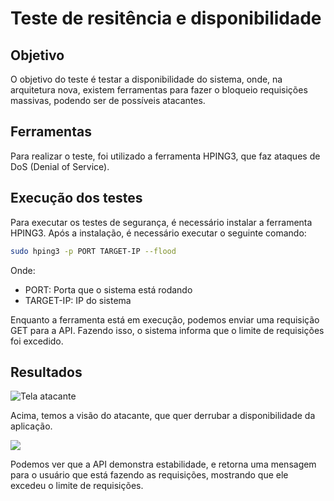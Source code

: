 # Teste de resitência e disponibilidade

## Objetivo
O objetivo do teste é testar a disponibilidade do sistema, onde, na arquitetura nova, existem ferramentas para fazer o bloqueio requisições massivas, podendo ser de possíveis atacantes. 

## Ferramentas
Para realizar o teste, foi utilizado a ferramenta HPING3, que faz ataques de DoS (Denial of Service). 

## Execução dos testes
Para executar os testes de segurança, é necessário instalar a ferramenta HPING3. Após a instalação, é necessário executar o seguinte comando: 

```bash
sudo hping3 -p PORT TARGET-IP --flood
```

Onde:
- PORT: Porta que o sistema está rodando
- TARGET-IP: IP do sistema

Enquanto a ferramenta está em execução, podemos enviar uma requisição GET para a API. Fazendo isso, o sistema informa que o limite de requisições foi excedido.

## Resultados
![Tela atacante](../../assets/tela-atacante.png)

Acima, temos a visão do atacante, que quer derrubar a disponibilidade da aplicação. 

![](../../assets/resposta-novo-sprint3.png)

Podemos ver que a API demonstra estabilidade, e retorna uma mensagem para o usuário que está fazendo as requisições, mostrando que ele excedeu o limite de requisições. 
